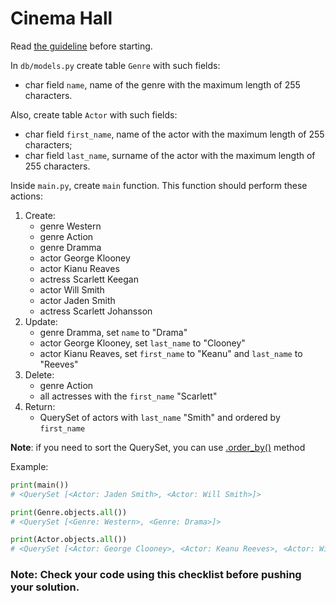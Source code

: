# Cinema Hall

Read [the guideline](https://github.com/mate-academy/py-task-guideline/blob/main/README.md) before starting.

In `db/models.py` create table `Genre` with such fields:
- char field `name`, name of the genre with the maximum length of 255 
characters.

Also, create table `Actor` with such fields:
- char field `first_name`, name of the actor with the maximum length of 255 
characters;
- char field `last_name`, surname of the actor with the maximum length of 255 
characters.

Inside `main.py`, create `main` function.
This function should perform these actions:
1. Create:
   - genre Western
   - genre Action
   - genre Dramma
   - actor George Klooney
   - actor Kianu Reaves
   - actress Scarlett Keegan
   - actor Will Smith
   - actor Jaden Smith
   - actress Scarlett Johansson
2. Update:
   - genre Dramma, set `name` to "Drama"
   - actor George Klooney, set `last_name` to "Clooney"
   - actor Kianu Reaves, set `first_name` to "Keanu" and `last_name` to "Reeves"
3. Delete:
   - genre Action
   - all actresses with the `first_name` "Scarlett"
4. Return:
   - QuerySet of actors with `last_name` "Smith" and ordered by `first_name`
   
**Note**: if you need to sort the QuerySet, you can use 
[.order_by()](https://docs.djangoproject.com/en/4.0/ref/models/querysets/#order-by) 
method

Example:
```python
print(main())
# <QuerySet [<Actor: Jaden Smith>, <Actor: Will Smith>]>

print(Genre.objects.all())
# <QuerySet [<Genre: Western>, <Genre: Drama>]>

print(Actor.objects.all())
# <QuerySet [<Actor: George Clooney>, <Actor: Keanu Reeves>, <Actor: Will Smith>, <Actor: Jaden Smith>]>
```

### Note: Check your code using this checklist before pushing your solution.
